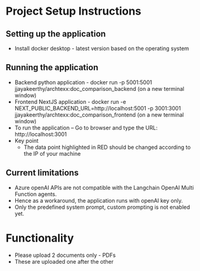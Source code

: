 # Project Setup Instructions

## Setting up the application 
* Install docker desktop - latest version based on the operating system

## Running the application 
* Backend python application -     docker run -p 5001:5001 jjayakeerthy/archtexx:doc_comparison_backend (on a new terminal window)
* Frontend NextJS application -    docker run -e NEXT_PUBLIC_BACKEND_URL=http://localhost:5001 -p 3001:3001 jjayakeerthy/archtexx:doc_comparison_frontend (on a new terminal window)
* To run the application – Go to browser and type the URL: http://localhost:3001
* Key point
   * The data point highlighted in RED should be changed according to the IP of your machine

## Current limitations

* Azure openAI APIs are not compatible with the Langchain OpenAI Multi Function agents.
* Hence as a workaround, the application runs with openAI key only.
* Only the predefined system prompt, custom prompting is not enabled yet. 

# Functionality 
* Please upload 2 documents only - PDFs
* These are uploaded one after the other
